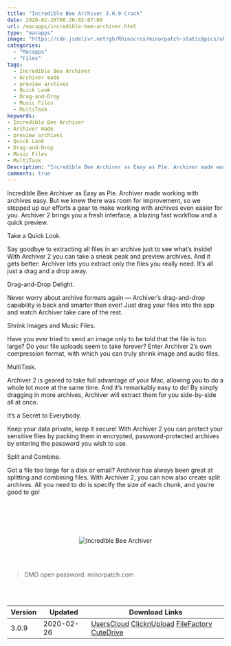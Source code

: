 ```yaml
---
title: "Incredible Bee Archiver 3.0.9 Crack"
date: 2020-02-26T00:26:02-07:00
url: /macapps/incredible-bee-archiver.html
type: "macapps"
image: "https://cdn.jsdelivr.net/gh/Rhinocros/minorpatch-static@pics/uPic/nzOJFB.jpg"
categories:
  - "Macapps"
  - "Files"
tags:
  - Incredible Bee Archiver
  - Archiver made
  - preview archives
  - Quick Look
  - Drag-and-Drop
  - Music Files
  - MultiTask
keywords:
- Incredible Bee Archiver
- Archiver made
- preview archives
- Quick Look
- Drag-and-Drop
- Music Files
- MultiTask
Description: "Incredible Bee Archiver as Easy as Pie. Archiver made working with archives easy. But we knew there was room for improvement, so we stepped up our efforts a gear to make working with archives even easier for you. Archiver 2 brings you a fresh interface, a blazing fast workflow and a quick preview."
comments: true
---
```


Incredible Bee Archiver as Easy as Pie. Archiver made working with archives easy. But we knew there was room for improvement, so we stepped up our efforts a gear to make working with archives even easier for you. Archiver 2 brings you a fresh interface, a blazing fast workflow and a quick preview.

Take a Quick Look.

Say goodbye to extracting all files in an archive just to see what’s inside! With Archiver 2 you can take a sneak peak and preview archives. And it gets better: Archiver lets you extract only the files you really need. It’s all just a drag and a drop away.

Drag-and-Drop Delight.

Never worry about archive formats again — Archiver’s drag-and-drop capability is back and smarter than ever! Just drag your files into the app and watch Archiver take care of the rest.

Shrink Images and Music Files.

Have you ever tried to send an image only to be told that the file is too large? Do your file uploads seem to take forever? Enter Archiver 2’s own compression format, with which you can truly shrink image and audio files.

MultiTask.

Archiver 2 is geared to take full advantage of your Mac, allowing you to do a whole lot more at the same time. And it’s remarkably easy to do! By simply dragging in more archives, Archiver will extract them for you side-by-side all at once.

It’s a Secret to Everybody.

Keep your data private, keep it secure! With Archiver 2 you can protect your sensitive files by packing them in encrypted, password-protected archives by entering the password you wish to use.

Split and Combine.

Got a file too large for a disk or email? Archiver has always been great at splitting and combining files. With Archiver 2, you can now also create split archives. All you need to do is specify the size of each chunk, and you’re good to go!

<br/>
<br/>
<script async src="https://pagead2.googlesyndication.com/pagead/js/adsbygoogle.js"></script>
<ins class="adsbygoogle"
     style="display:block; text-align:center;"
     data-ad-layout="in-article"
     data-ad-format="fluid"
     data-ad-client="ca-pub-8746275014476192"
     data-ad-slot="5144997159"></ins>
<script>
     (adsbygoogle = window.adsbygoogle || []).push({});
</script>
<br/>
<br/>


<center>

![Incredible Bee Archiver](https://cdn.jsdelivr.net/gh/Rhinocros/minorpatch-static@pics/uPic/MinorPatch-20200226145922.jpg)

</center>

<br/>
<br/>


> DMG open password: minorpatch.com

<br/>

<br/>
<div id="history_version" class="history_version">

| Version | Updated | Download Links |
| ---- | ---- | ---- |
| 3.0.9 | 2020-02-26 | [UsersCloud](https://ouo.io/TnbrKJ)   [ClicknUpload](https://ouo.io/Vp0D99)   [FileFactory](https://ouo.io/0df2TY)   [CuteDrive](https://ouo.io/zsc5UsE) |

</div>
